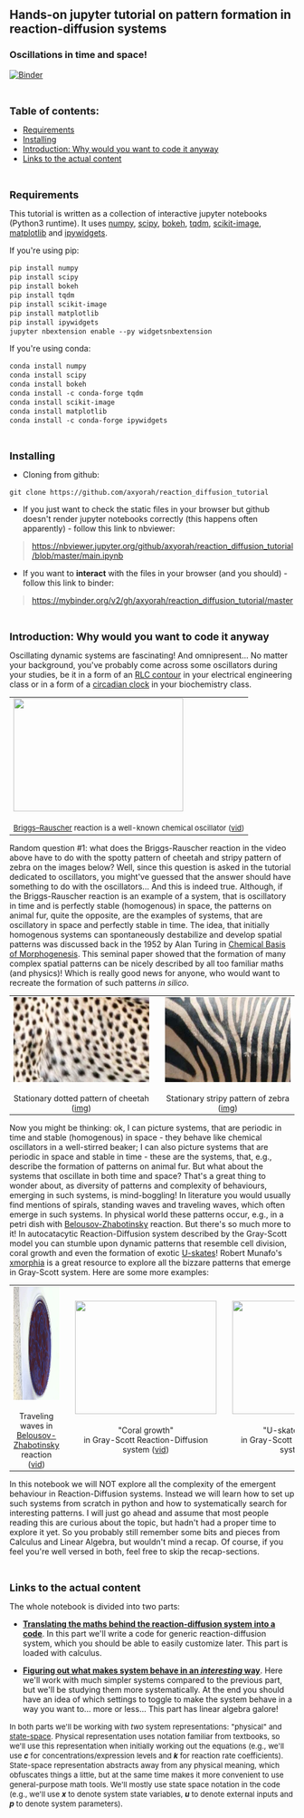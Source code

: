 ## Hands-on jupyter tutorial on pattern formation in reaction-diffusion systems
### Oscillations in time and space!
[![Binder](https://mybinder.org/badge_logo.svg)](https://mybinder.org/v2/gh/axyorah/reaction_diffusion_tutorial/master)

<br>

<a name="table"></a><font size=4><b>Table of contents:</b></font>
- [Requirements](#requirements)
- [Installing](#installing)
- [Introduction: Why would you want to code it anyway](#introduction)
- [Links to the actual content](#links)

<br>

<a name="requirements"></a><font size=4><b>Requirements</b></font>

This tutorial is written as a collection of interactive jupyter notebooks (Python3 runtime). It uses [numpy](http://www.numpy.org/), [scipy](https://www.scipy.org/), [bokeh](https://bokeh.pydata.org/en/latest/), [tqdm](https://pypi.org/project/tqdm/), [scikit-image](https://scikit-image.org/), [matplotlib](https://matplotlib.org/index.html) and [ipywidgets](https://ipywidgets.readthedocs.io/en/stable/).

If you're using pip:
```
pip install numpy
pip install scipy
pip install bokeh
pip install tqdm
pip install scikit-image
pip install matplotlib
pip install ipywidgets
jupyter nbextension enable --py widgetsnbextension
```

If you're using conda:
```
conda install numpy
conda install scipy
conda install bokeh
conda install -c conda-forge tqdm
conda install scikit-image
conda install matplotlib
conda install -c conda-forge ipywidgets
```

<br>

<a name="installing"></a><font size=4><b>Installing</b></font>

- Cloning from github:

```
git clone https://github.com/axyorah/reaction_diffusion_tutorial
```

- If you just want to check the static files in your browser but github doesn't render jupyter notebooks correctly (this happens often apparently) - follow this link to nbviewer: 

>https://nbviewer.jupyter.org/github/axyorah/reaction_diffusion_tutorial/blob/master/main.ipynb


- If you want to **interact** with the files in your browser (and you should) - follow this link to binder: 

>https://mybinder.org/v2/gh/axyorah/reaction_diffusion_tutorial/master

<br>

<a name="introduction"></a><font size=4><b>Introduction: Why would you want to code it anyway</b></font>

Oscillating dynamic systems are fascinating! And omnipresent... No matter your background, you've probably come across some oscillators during your studies, be it in a form of an [RLC contour](https://en.wikipedia.org/wiki/RLC_circuit) in your electrical engineering class or in a form of a [circadian clock](https://en.wikipedia.org/wiki/Circadian_clock) in your biochemistry class.

<table>
<td>
<img width="300" height="200" src="images/briggs-rauscher.gif"></img>
<body><center><font size="2"><br><a href="https://en.wikipedia.org/wiki/Briggs%E2%80%93Rauscher_reaction">Briggs–Rauscher</a> reaction  is a well-known chemical oscillator (<a href="https://www.youtube.com/watch?v=WpBwlSn1XPQ">vid</a>)</font></center></body>
</td>
</table>

Random question #1: what does the Briggs-Rauscher reaction in the video above have to do with the spotty pattern of cheetah and stripy pattern of zebra on the images below? Well, since this question is asked in the tutorial dedicated to oscillators, you might've guessed that the answer should have something to do with the oscillators... And this is indeed true. Although, if the Briggs-Rauscher reaction is an example of a system, that is oscillatory in time and is perfectly stable (homogenous) in space, the patterns on animal fur, quite the opposite, are the examples of systems, that are oscillatory in space and perfectly stable in time. The idea, that initially homogenous systems can spontaneously destabilize and develop spatial patterns was discussed back in the 1952 by Alan Turing in [Chemical Basis of Morphogenesis](http://www.dna.caltech.edu/courses/cs191/paperscs191/turing.pdf). This seminal paper showed that the formation of many complex spatial patterns can be nicely described by all too familiar maths (and physics)! Which is really good news for anyone, who would want to recreate the formation of such patterns _in silico_.

<table>
<td>
<img width="250" height="150" src='images/Cheetah_pattern.jpg'></img>
<body><center><br>Stationary dotted pattern of cheetah (<a href="https://upload.wikimedia.org/wikipedia/commons/6/68/Cheetah_%28Kruger_National_Park%2C_South_Africa%2C_2001%29.jpg">img</a>)</center></body>
<td>
<td>
<img width="250" height="150" src='images/zebra_pattern.jpg'></img>
<body><center><br>Stationary stripy pattern of zebra (<a href="https://upload.wikimedia.org/wikipedia/commons/1/12/Hartmann_zebra_hobatere_S.jpg">img</a>)</center></body>
</td>
</table>

Now you might be thinking: ok, I can picture systems, that are periodic in time and stable (homogenous) in space - they behave like chemical oscillators in a well-stirred beaker; I can also picture systems that are periodic in space and stable in time - these are the systems, that, e.g., describe the formation of patterns on animal fur. But what about the systems that oscillate in both time and space? That's a great thing to wonder about, as diversity of patterns and complexity of behaviours, emerging in such systems, is mind-boggling! In literature you would usually find mentions of spirals, standing waves and traveling waves, which often emerge in such systems. In physical world these patterns occur, e.g., in a petri dish with [Belousov-Zhabotinsky](https://en.wikipedia.org/wiki/Belousov%E2%80%93Zhabotinsky_reaction) reaction. But there's so much more to it! In autocatacytic Reaction-Diffusion system described by the Gray-Scott model you can stumble upon dynamic patterns that resemble cell division, coral growth and even the formation of exotic [U-skates](http://mrob.com/pub/comp/xmorphia/uskate-world.html)! Robert Munafo's [xmorphia](http://mrob.com/pub/comp/xmorphia/index.html) is a great resource to explore all the bizzare patterns that emerge in Gray-Scott system. Here are some more examples:

<table>
<td>
    <img src="images/belousov-zhabotinsky.gif" style="width:320px;height:200px;"></img>
    <body><center> <br>Traveling waves in <br> <a href="https://en.wikipedia.org/wiki/Belousov%E2%80%93Zhabotinsky_reaction">Belousov-Zhabotinsky</a> reaction (<a href="https://www.youtube.com/watch?v=PpyKSRo8Iec">vid</a>)</center> </body>
<td>    

<td>
<img src='images/gray-scott-corals.gif' style="width:250px;height:200px;"></img>
<body><center><br>"Coral growth" <br>in Gray-Scott Reaction-Diffusion system (<a href="http://www.karlsims.com/rd.html">vid</a>)</center></body>
<td>
    
<td>
    <img src='images/Gray_Scott_F620_k609_fr1248.gif' style="width:250px;height:200px;"></img>    
    <body><center> <br>"U-skates" emerging <br>in Gray-Scott Reaction-Diffusion system (<a href="http://mrob.com/pub/comp/xmorphia/index.html#formula">vid</a>)</center></body>
<td>
</table>

In this notebook we will NOT explore all the complexity of the emergent behaviour in Reaction-Diffusion systems. Instead we will learn how to set up such systems from scratch in python and how to systematically search for interesting patterns. I will just go ahead and assume that most people reading this are curious about the topic, but hadn't had a proper time to explore it yet. So you probably still remember some bits and pieces from Calculus and Linear Algebra, but wouldn't mind a recap. Of course, if you feel you're well versed in both, feel free to skip the recap-sections. 

<br>

<a name="links"></a><font size=4><b>Links to the actual content</b></font>

The whole notebook is divided into two parts:
- [**Translating the maths behind the reaction-diffusion system into a code**](pde2code.ipynb). In this part we'll write a code for generic reaction-diffusion system, which you should be able to easily customize later. This part is loaded with calculus. 

- [**Figuring out what makes system behave in an _interesting_ way**](parameters2behaviour.ipynb). Here we'll work with much simpler systems compared to the previous part, but we'll be studying them more systematically. At the end you should have an idea of which settings to toggle to make the system behave in a way you want to... more or less... This part has linear algebra galore! 

><font size=2>
  In both parts we'll be working with _two_ system representations: "physical" and <a href="https://en.wikipedia.org/wiki/State-space_representation">state-space</a>. Physical representation uses notation familiar from textbooks, so we'll use this representation when initially working out the equations (e.g., we'll use <i><b>c</b></i> for concentrations/expression levels and <i><b>k</b></i> for reaction rate coefficients). State-space representation abstracts away from any physical meaning, which obfuscates things a little, but at the same time makes it more convenient to use general-purpose math tools. We'll mostly use state space notation in the code (e.g., we'll use <i><b>x</b></i> to denote system state variables, <i><b>u</b></i> to denote external inputs and <i><b>p</b></i> to denote system parameters)</font>. 
